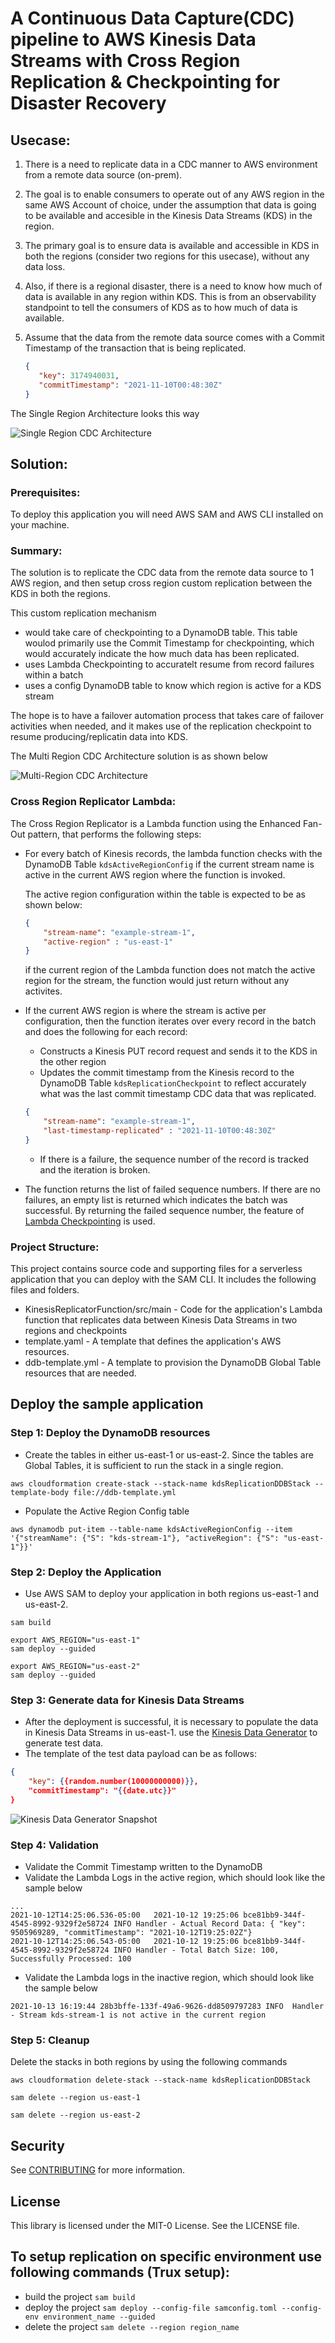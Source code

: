 # A Continuous Data Capture(CDC) pipeline to AWS Kinesis Data Streams with Cross Region Replication & Checkpointing for Disaster Recovery

## Usecase:

1. There is a need to replicate data in a CDC manner to AWS environment from a remote data source (on-prem).
2. The goal is to enable consumers to operate out of any AWS region in the same AWS Account of choice, under the assumption that data is going to be available and accesible in the Kinesis Data Streams (KDS) in the region.
3. The primary goal is to ensure data is available and accessible in KDS in both the regions (consider two regions for this usecase), without any data loss.
4. Also, if there is a regional disaster, there is a need to know how much of data is available in any region within KDS. This is from an observability standpoint to tell the consumers of KDS as to how much of data is available.
5. Assume that the data from the remote data source comes with a Commit Timestamp of the transaction that is being replicated.

    ```json
    {    
       "key": 3174940031,    
       "commitTimestamp": "2021-11-10T00:48:30Z"
    }
    ```

The Single Region Architecture looks this way

![Single Region CDC Architecture](img/Single_Region_CDC.png)

## Solution:

### Prerequisites:

To deploy this application you will need AWS SAM and AWS CLI installed on your machine.

### Summary:

The solution is to replicate the CDC data from the remote data source to 1 AWS region, and then setup cross region custom replication between the KDS in both the regions.

This custom replication mechanism 
* would take care of checkpointing to a DynamoDB table. This table woulod primarily use the Commit Timestamp for checkpointing, which would accurately indicate the how much data has been replicated.
* uses Lambda Checkpointing to accuratelt resume from record failures within a batch
* uses a config DynamoDB table to know which region is active for a KDS stream

The hope is to have a failover automation process that takes care of failover activities when needed, and it makes use of the replication checkpoint to resume producing/replicatin data into KDS.

The Multi Region CDC Architecture solution is as shown below

![Multi-Region CDC Architecture](img/Multi-Region_CDC.png)

### Cross Region Replicator Lambda:

The Cross Region Replicator is a Lambda function using the Enhanced Fan-Out pattern, that performs the following steps:

* For every batch of Kinesis records, the lambda function checks with the DynamoDB Table `kdsActiveRegionConfig` if the current stream name is active in the current AWS region where the function is invoked.

    The active region configuration within the table is expected to be as shown below:
    
    ```json
    {
	    "stream-name": "example-stream-1",
	    "active-region" : "us-east-1"
    }
    ```
  
  if the current region of the Lambda function does not match the active region for the stream, the function would just return without any activites.
  
* If the current AWS region is where the stream is active per configuration, then the function iterates over every record in the batch and does the following for each record:
    
    - Constructs a Kinesis PUT record request and sends it to the KDS in the other region
    - Updates the commit timestamp from the Kinesis record to the DynamoDB Table `kdsReplicationCheckpoint` to reflect accurately what was the last commit timestamp CDC data that was replicated.
        
    ```json
    {
    	"stream-name": "example-stream-1",
    	"last-timestamp-replicated" : "2021-11-10T00:48:30Z"
    }
    ```
    
    * If there is a failure, the sequence number of the record is tracked and the iteration is broken.
  
* The function returns the list of failed sequence numbers. If there are no failures, an empty list is returned which indicates the batch was successful.
  By returning the failed sequence number, the feature of [Lambda Checkpointing](https://aws.amazon.com/about-aws/whats-new/2020/12/aws-lambda-launches-checkpointing-for-amazon-kinesis-and-amazon-dynamodb-streams/) is used.

### Project Structure:

This project contains source code and supporting files for a serverless application that you can deploy with the SAM CLI. It includes the following files and folders.

* KinesisReplicatorFunction/src/main - Code for the application's Lambda function that replicates data between Kinesis Data Streams in two regions and checkpoints
* template.yaml - A template that defines the application's AWS resources.
* ddb-template.yml - A template to provision the DynamoDB Global Table resources that are needed.

## Deploy the sample application

### Step 1: Deploy the DynamoDB resources

* Create the tables in either us-east-1 or us-east-2. Since the tables are Global Tables, it is sufficient to run the stack in a single region.

```shell script
aws cloudformation create-stack --stack-name kdsReplicationDDBStack --template-body file://ddb-template.yml
```

* Populate the Active Region Config table

```shell script
aws dynamodb put-item --table-name kdsActiveRegionConfig --item '{"streamName": {"S": "kds-stream-1"}, "activeRegion": {"S": "us-east-1"}}'
```

### Step 2: Deploy the Application

* Use AWS SAM to deploy your application in both regions us-east-1 and us-east-2.

```shell script
sam build

export AWS_REGION="us-east-1"
sam deploy --guided

export AWS_REGION="us-east-2"
sam deploy --guided
```

### Step 3: Generate data for Kinesis Data Streams

* After the deployment is successful, it is necessary to populate the data in Kinesis Data Streams in us-east-1. use the [Kinesis Data Generator](https://awslabs.github.io/amazon-kinesis-data-generator/) to generate test data.
* The template of the test data payload can be as follows:

```json
{
    "key": {{random.number(10000000000)}},
    "commitTimestamp": "{{date.utc}}"
}
```

![Kinesis Data Generator Snapshot](img/Kinesis_Data_Generator.png)

### Step 4: Validation

* Validate the Commit Timestamp written to the DynamoDB
* Validate the Lambda Logs in the active region, which should look like the sample below

```text
...
2021-10-12T14:25:06.536-05:00	2021-10-12 19:25:06 bce81bb9-344f-4545-8992-9329f2e58724 INFO Handler - Actual Record Data: { "key": 9505969289, "commitTimestamp": "2021-10-12T19:25:02Z"}
2021-10-12T14:25:06.543-05:00	2021-10-12 19:25:06 bce81bb9-344f-4545-8992-9329f2e58724 INFO Handler - Total Batch Size: 100, Successfully Processed: 100
```

* Validate the Lambda logs in the inactive region, which should look like the sample below

```text
2021-10-13 16:19:44 28b3bffe-133f-49a6-9626-dd8509797283 INFO  Handler - Stream kds-stream-1 is not active in the current region
```

### Step 5: Cleanup

Delete the stacks in both regions by using the following commands

```shell script
aws cloudformation delete-stack --stack-name kdsReplicationDDBStack

sam delete --region us-east-1

sam delete --region us-east-2
```

## Security

See [CONTRIBUTING](CONTRIBUTING.md#security-issue-notifications) for more information.

## License

This library is licensed under the MIT-0 License. See the LICENSE file.


## To setup replication on specific environment use following commands (Trux setup):
* build the project `sam build`
* deploy the project `sam deploy --config-file samconfig.toml --config-env environment_name --guided`
* delete the project `sam delete --region region_name`